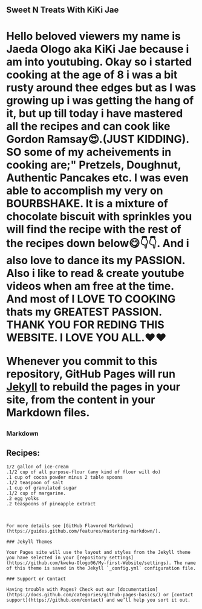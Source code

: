 ## Sweet N Treats With KiKi Jae


<h1>Hello beloved viewers my name is Jaeda Ologo aka KiKi Jae because i am into youtubing. Okay so i started cooking at the age of 8 i was a bit rusty around thee edges but as 
I was growing up i was getting the hang of it, but up till today i have mastered all the recipes and can cook like Gordon Ramsay😍.(JUST KIDDING). SO some of my acheivements  
 in cooking are;" Pretzels, Doughnut, Authentic Pancakes etc. I was even able to accomplish my very on BOURBSHAKE. It is a mixture of chocolate biscuit with sprinkles you will
find the recipe with the rest of the recipes down below😋👇👇. And i also love to dance its my PASSION. Also i like to read & create youtube videos when am free at the time.
 And most of I LOVE TO COOKING thats my GREATEST PASSION. THANK YOU FOR REDING THIS WEBSITE. I LOVE YOU ALL.❤❤

Whenever you commit to this repository, GitHub Pages will run [Jekyll](https://jekyllrb.com/) to rebuild the pages in your site, from the content in your Markdown files.

### Markdown
## Recipes:
    1/2 gallon of ice-cream
    .1/2 cup of all purpose-flour (any kind of flour will do)
    .1 cup of cocoa powder minus 2 table spoons
    .1/2 teaspoon of salt
    .1 cup of granulated sugar
    .1/2 cup of margarine.
    .2 egg yolks
    .2 teaspoons of pineapple extract
##
```

For more details see [GitHub Flavored Markdown](https://guides.github.com/features/mastering-markdown/).

### Jekyll Themes

Your Pages site will use the layout and styles from the Jekyll theme you have selected in your [repository settings](https://github.com/kweku-Ologo06/My-first-Website/settings). The name of this theme is saved in the Jekyll `_config.yml` configuration file.

### Support or Contact

Having trouble with Pages? Check out our [documentation](https://docs.github.com/categories/github-pages-basics/) or [contact support](https://github.com/contact) and we’ll help you sort it out.
